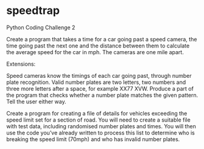 # speedtrap
Python Coding Challenge 2


Create a program that takes a time for a car going past a speed camera, the time going past the next one and the distance between them to calculate the average speed for the car in mph. The cameras are one mile apart. 

Extensions:  

Speed cameras know the timings of each car going past, through number plate recognition. Valid number plates are two letters, two numbers and three more letters after a space, for example XX77 XVW. Produce a part of the program that checks whether a number plate matches the given pattern. Tell the user either way.  

Create a program for creating a file of details for vehicles exceeding the speed limit set for a section of road. You will need to create a suitable file with test data, including randomised number plates and times. You will then use the code you’ve already written to process this list to determine who is breaking the speed limit (70mph) and who has invalid number plates. 
